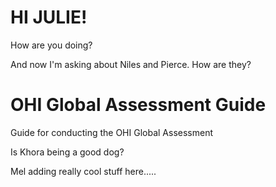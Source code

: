 # HI JULIE! 

How are you doing?

And now I'm asking about Niles and Pierce. How are they?

# OHI Global Assessment Guide
Guide for conducting the OHI Global Assessment

Is Khora being a good dog?

Mel adding really cool stuff here.....